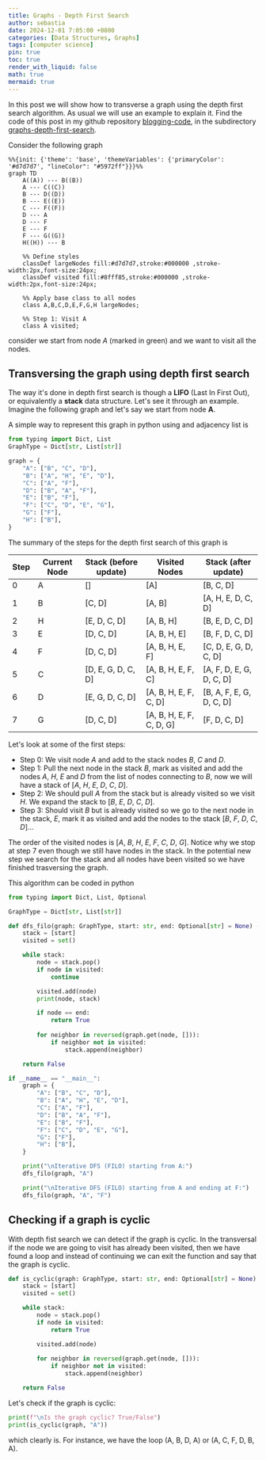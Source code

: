 ```yaml
---
title: Graphs - Depth First Search
author: sebastia
date: 2024-12-01 7:05:00 +0800
categories: [Data Structures, Graphs]
tags: [computer science]
pin: true
toc: true
render_with_liquid: false
math: true
mermaid: true
---
```

In this post we will show how to transverse a graph using the depth first search algorithm. As usual we will use an example to explain it. Find the code of this post in my github repository [blogging-code](https://github.com/SebastiaAgramunt/blogging-code), in the subdirectory [graphs-depth-first-search](https://github.com/SebastiaAgramunt/blogging-code/tree/main/graphs-depth-first-search).

Consider the following graph

```mermaid
%%{init: {'theme': 'base', 'themeVariables': {'primaryColor': '#d7d7d7', "lineColor": "#5972ff"}}}%%
graph TD
    A((A)) --- B((B))
    A --- C((C))
    B --- D((D))
    B --- E((E))
    C --- F((F))
    D --- A
    D --- F
    E --- F
    F --- G((G))
    H((H)) --- B

    %% Define styles
    classDef largeNodes fill:#d7d7d7,stroke:#000000 ,stroke-width:2px,font-size:24px;
    classDef visited fill:#8fff85,stroke:#000000 ,stroke-width:2px,font-size:24px;

    %% Apply base class to all nodes
    class A,B,C,D,E,F,G,H largeNodes;

    %% Step 1: Visit A
    class A visited;
```
consider we start from node $A$ (marked in green) and we want to visit all the nodes.

## Transversing the graph using depth first search

The way it's done in depth first search is though a **LIFO** (Last In First Out), or equivalently a **stack** data structure. Let's see it through an example. Imagine the following graph and let's say we start from node **A**.

A simple way to represent this graph in python using and adjacency list is

```python
from typing import Dict, List
GraphType = Dict[str, List[str]]

graph = {
    "A": ["B", "C", "D"],
    "B": ["A", "H", "E", "D"],
    "C": ["A", "F"],
    "D": ["B", "A", "F"],
    "E": ["B", "F"],
    "F": ["C", "D", "E", "G"],
    "G": ["F"],
    "H": ["B"],
}
```
The summary of the steps for the depth first search of this graph is

| **Step** | **Current Node** | **Stack (before update)** | **Visited Nodes**          | **Stack (after update)** |
|---------|---------------|----------------------|---------------------------|--------------------------------|
| 0       | A             | []                   | [A]                       | [B, C, D]                     |
| 1       | B             | [C, D]               | [A, B]                    | [A, H, E, D, C, D]            |
| 2       | H             | [E, D, C, D]         | [A, B, H]                 | [B, E, D, C, D]               |
| 3       | E             | [D, C, D]            | [A, B, H, E]              | [B, F, D, C, D]               |
| 4       | F             | [D, C, D]            | [A, B, H, E, F]           | [C, D, E, G, D, C, D]         |
| 5       | C             | [D, E, G, D, C, D]   | [A, B, H, E, F, C]        | [A, F, D, E, G, D, C, D]      |
| 6       | D             | [E, G, D, C, D]      | [A, B, H, E, F, C, D]     | [B, A, F, E, G, D, C, D]      |
| 7       | G             | [D, C, D]            | [A, B, H, E, F, C, D, G]  | [F, D, C, D]                  |




Let's look at some of the first steps:

* Step 0: We visit node $A$ and add to the stack nodes $B$, $C$ and $D$.
* Step 1: Pull the next node in the stack $B$, mark as visited and add the nodes $A$, $H$, $E$ and $D$ from the list of nodes connecting to $B$, now we will have a stack of [$A$, $H$, $E$, $D$, $C$, $D$].
* Step 2: We should pull $A$ from the stack but is already visited so we visit $H$. We expand the stack to [$B$, $E$, $D$, $C$, $D$].
* Step 3: Should visit $B$ but is already visited so we go to the next node in the stack, $E$, mark it as visited and add the nodes to the stack [$B$, $F$, $D$, $C$, $D$]...

The order of the visited nodes is [$A$, $B$, $H$, $E$, $F$, $C$, $D$, $G$]. Notice why we stop at step 7 even though we still have nodes in the stack. In the potential new step we search for the stack and all nodes have been visited so we have finished trasversing the graph.

This algorithm can be coded in python

```python
from typing import Dict, List, Optional

GraphType = Dict[str, List[str]]

def dfs_filo(graph: GraphType, start: str, end: Optional[str] = None) -> bool:
    stack = [start]
    visited = set()

    while stack:
        node = stack.pop()
        if node in visited:
            continue

        visited.add(node)
        print(node, stack)

        if node == end:
            return True
        
        for neighbor in reversed(graph.get(node, [])):  
            if neighbor not in visited:
                stack.append(neighbor)

    return False

if __name__ == "__main__":
    graph = {
        "A": ["B", "C", "D"],
        "B": ["A", "H", "E", "D"],
        "C": ["A", "F"],
        "D": ["B", "A", "F"],
        "E": ["B", "F"],
        "F": ["C", "D", "E", "G"],
        "G": ["F"],
        "H": ["B"],
    }

    print("\nIterative DFS (FILO) starting from A:")
    dfs_filo(graph, "A")

    print("\nIterative DFS (FILO) starting from A and ending at F:")
    dfs_filo(graph, "A", "F")
```

## Checking if a graph is cyclic

With depth fist search we can detect if the graph is cyclic. In the transversal if the node we are going to visit has already been visited, then we have found a loop and instead of continuing we can exit the function and say that the graph is cyclic.

```python
def is_cyclic(graph: GraphType, start: str, end: Optional[str] = None) -> bool:
    stack = [start]
    visited = set()

    while stack:
        node = stack.pop()
        if node in visited:
            return True

        visited.add(node)
        
        for neighbor in reversed(graph.get(node, [])):  
            if neighbor not in visited:
                stack.append(neighbor)

    return False
```

Let's check if the graph is cyclic:

```python
print(f"\nIs the graph cyclic? True/False")
print(is_cyclic(graph, "A"))
```

which clearly is. For instance, we have the loop (A, B, D, A) or (A, C, F, D, B, A).